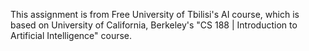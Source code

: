 This assignment is from Free University of Tbilisi's AI course, which is based on University of California, Berkeley's "CS 188 | Introduction to Artificial Intelligence" course.
